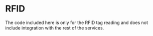 # RFID
The code included here is only for the RFID tag reading and does not include integration with the rest of the services.
